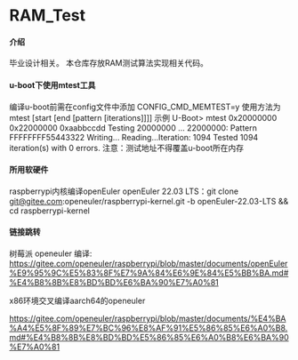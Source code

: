 # RAM_Test

#### 介绍
毕业设计相关。
本仓库存放RAM测试算法实现相关代码。

#### u-boot下使用mtest工具
编译u-boot前需在config文件中添加
    CONFIG_CMD_MEMTEST=y
使用方法为
    mtest [start [end [pattern [iterations]]]]
示例
    U-Boot> mtest 0x20000000 0x22000000 0xaabbccdd
    Testing 20000000 ... 22000000:
    Pattern FFFFFFFF55443322  Writing...  Reading...Iteration:   1094
    Tested 1094 iteration(s) with 0 errors.
注意：测试地址不得覆盖u-boot所在内存


#### 所用软硬件
raspberrypi内核编译openEuler
openEuler 22.03 LTS：git clone git@gitee.com:openeuler/raspberrypi-kernel.git -b openEuler-22.03-LTS && cd raspberrypi-kernel

#### 链接跳转
树莓派 openeuler 编译:
    https://gitee.com/openeuler/raspberrypi/blob/master/documents/openEuler%E9%95%9C%E5%83%8F%E7%9A%84%E6%9E%84%E5%BB%BA.md#%E4%B8%8B%E8%BD%BD%E6%BA%90%E7%A0%81

x86环境交叉编译aarch64的openeuler 

https://gitee.com/openeuler/raspberrypi/blob/master/documents/%E4%BA%A4%E5%8F%89%E7%BC%96%E8%AF%91%E5%86%85%E6%A0%B8.md#%E4%B8%8B%E8%BD%BD%E5%86%85%E6%A0%B8%E6%BA%90%E7%A0%81